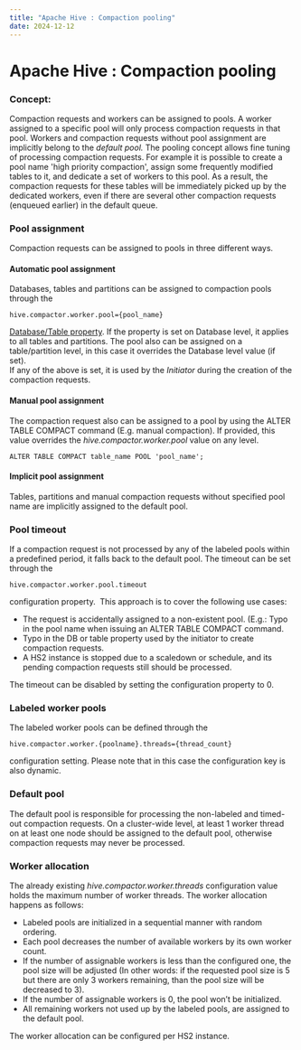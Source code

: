 ```yaml
---
title: "Apache Hive : Compaction pooling"
date: 2024-12-12
---
```


# Apache Hive : Compaction pooling

### Concept:

Compaction requests and workers can be assigned to pools. A worker assigned to a specific pool will only process compaction requests in that pool. Workers and compaction requests without pool assignment are implicitly belong to the *default pool.* The pooling concept allows fine tuning of processing compaction requests. For example it is possible to create a pool name 'high priority compaction', assign some frequently modified tables to it, and dedicate a set of workers to this pool. As a result, the compaction requests for these tables will be immediately picked up by the dedicated workers, even if there are several other compaction requests (enqueued earlier) in the default queue.

### Pool assignment

Compaction requests can be assigned to pools in three different ways.

#### Automatic pool assignment

Databases, tables and partitions can be assigned to compaction pools through the

```
hive.compactor.worker.pool={pool_name}
```

[Database/Table property](https://cwiki.apache.org/confluence/display/Hive/Hive+Transactions#HiveTransactions-TableProperties). If the property is set on Database level, it applies to all tables and partitions. The pool also can be assigned on a table/partition level, in this case it overrides the Database level value (if set).   
If any of the above is set, it is used by the *Initiator* during the creation of the compaction requests.

#### Manual pool assignment

The compaction request also can be assigned to a pool by using the ALTER TABLE COMPACT command (E.g. manual compaction). If provided, this value overrides the *hive.compactor.worker.pool* value on any level.

```
ALTER TABLE COMPACT table_name POOL 'pool_name';
```

#### Implicit pool assignment

Tables, partitions and manual compaction requests without specified pool name are implicitly assigned to the default pool.

### Pool timeout

If a compaction request is not processed by any of the labeled pools within a predefined period, it falls back to the default pool. The timeout can be set through the 

```
hive.compactor.worker.pool.timeout
```

configuration property.  This approach is to cover the following use cases:

* The request is accidentally assigned to a non-existent pool. (E.g.: Typo in the pool name when issuing an ALTER TABLE COMPACT command.
* Typo in the DB or table property used by the initiator to create compaction requests.
* A HS2 instance is stopped due to a scaledown or schedule, and its pending compaction requests still should be processed.

The timeout can be disabled by setting the configuration property to 0.

### Labeled worker pools

The labeled worker pools can be defined through the 

```
hive.compactor.worker.{poolname}.threads={thread_count} 
```

configuration setting. Please note that in this case the configuration key is also dynamic.

### Default pool

The default pool is responsible for processing the non-labeled and timed-out compaction requests. On a cluster-wide level, at least 1 worker thread on at least one node should be assigned to the default pool, otherwise compaction requests may never be processed.

### Worker allocation

The already existing *hive.compactor.worker.threads* configuration value holds the maximum number of worker threads. The worker allocation happens as follows:

* Labeled pools are initialized in a sequential manner with random ordering.
* Each pool decreases the number of available workers by its own worker count.
* If the number of assignable workers is less than the configured one, the pool size will be adjusted (In other words: if the requested pool size is 5 but there are only 3 workers remaining, than the pool size will be decreased to 3).
* If the number of assignable workers is 0, the pool won’t be initialized.
* All remaining workers not used up by the labeled pools, are assigned to the default pool.

The worker allocation can be configured per HS2 instance.

 

 


